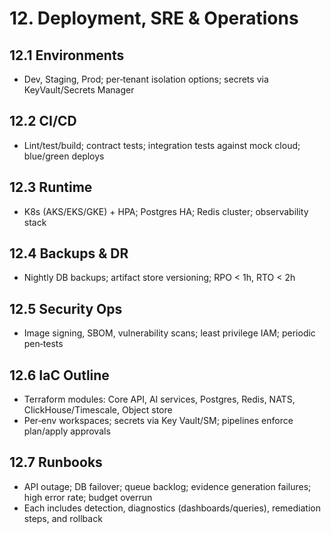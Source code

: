 # 12. Deployment, SRE & Operations

## 12.1 Environments
- Dev, Staging, Prod; per‑tenant isolation options; secrets via KeyVault/Secrets Manager

## 12.2 CI/CD
- Lint/test/build; contract tests; integration tests against mock cloud; blue/green deploys

## 12.3 Runtime
- K8s (AKS/EKS/GKE) + HPA; Postgres HA; Redis cluster; observability stack

## 12.4 Backups & DR
- Nightly DB backups; artifact store versioning; RPO < 1h, RTO < 2h

## 12.5 Security Ops
- Image signing, SBOM, vulnerability scans; least privilege IAM; periodic pen‑tests

## 12.6 IaC Outline
- Terraform modules: Core API, AI services, Postgres, Redis, NATS, ClickHouse/Timescale, Object store
- Per‑env workspaces; secrets via Key Vault/SM; pipelines enforce plan/apply approvals

## 12.7 Runbooks
- API outage; DB failover; queue backlog; evidence generation failures; high error rate; budget overrun
- Each includes detection, diagnostics (dashboards/queries), remediation steps, and rollback
